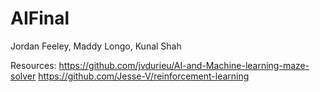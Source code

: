 # AIFinal

Jordan Feeley, Maddy Longo, Kunal Shah

Resources:
https://github.com/jvdurieu/AI-and-Machine-learning-maze-solver
https://github.com/Jesse-V/reinforcement-learning
